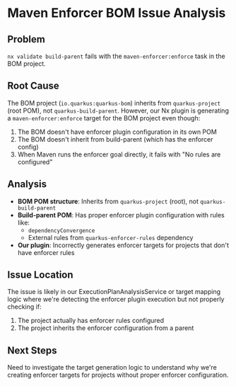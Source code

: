 # Maven Enforcer BOM Issue Analysis

## Problem
`nx validate build-parent` fails with the `maven-enforcer:enforce` task in the BOM project.

## Root Cause
The BOM project (`io.quarkus:quarkus-bom`) inherits from `quarkus-project` (root POM), not `quarkus-build-parent`. However, our Nx plugin is generating a `maven-enforcer:enforce` target for the BOM project even though:

1. The BOM doesn't have enforcer plugin configuration in its own POM
2. The BOM doesn't inherit from build-parent (which has the enforcer config)
3. When Maven runs the enforcer goal directly, it fails with "No rules are configured"

## Analysis
- **BOM POM structure**: Inherits from `quarkus-project` (root), not `quarkus-build-parent`
- **Build-parent POM**: Has proper enforcer plugin configuration with rules like:
  - `dependencyConvergence`
  - External rules from `quarkus-enforcer-rules` dependency
- **Our plugin**: Incorrectly generates enforcer targets for projects that don't have enforcer rules

## Issue Location
The issue is likely in our ExecutionPlanAnalysisService or target mapping logic where we're detecting the enforcer plugin execution but not properly checking if:
1. The project actually has enforcer rules configured
2. The project inherits the enforcer configuration from a parent

## Next Steps
Need to investigate the target generation logic to understand why we're creating enforcer targets for projects without proper enforcer configuration.